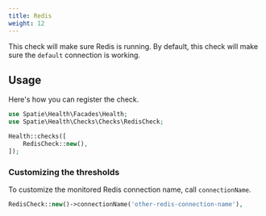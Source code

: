 ```yaml
---
title: Redis
weight: 12
---
```


This check will make sure Redis is running. By default, this check will make sure the `default` connection is working.

## Usage

Here's how you can register the check.

```php
use Spatie\Health\Facades\Health;
use Spatie\Health\Checks\Checks\RedisCheck;

Health::checks([
    RedisCheck::new(),
]);
```


### Customizing the thresholds

To customize the monitored Redis connection name, call `connectionName`.

```php
RedisCheck::new()->connectionName('other-redis-connection-name'),
```
